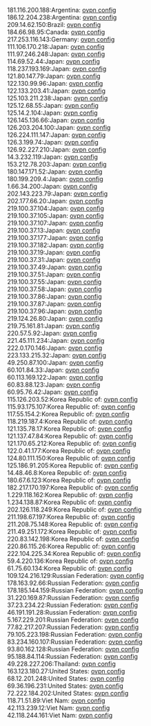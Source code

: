 181.116.200.188:Argentina: [ovpn config](vpn/181_116_200_188.ovpn)  
186.12.204.238:Argentina: [ovpn config](vpn/186_12_204_238.ovpn)  
209.14.62.150:Brazil: [ovpn config](vpn/209_14_62_150.ovpn)  
184.66.98.95:Canada: [ovpn config](vpn/184_66_98_95.ovpn)  
217.253.116.143:Germany: [ovpn config](vpn/217_253_116_143.ovpn)  
111.106.170.218:Japan: [ovpn config](vpn/111_106_170_218.ovpn)  
111.97.246.248:Japan: [ovpn config](vpn/111_97_246_248.ovpn)  
114.69.52.44:Japan: [ovpn config](vpn/114_69_52_44.ovpn)  
118.237.193.169:Japan: [ovpn config](vpn/118_237_193_169.ovpn)  
121.80.147.79:Japan: [ovpn config](vpn/121_80_147_79.ovpn)  
122.130.99.96:Japan: [ovpn config](vpn/122_130_99_96.ovpn)  
122.133.203.41:Japan: [ovpn config](vpn/122_133_203_41.ovpn)  
125.103.211.238:Japan: [ovpn config](vpn/125_103_211_238.ovpn)  
125.12.68.55:Japan: [ovpn config](vpn/125_12_68_55.ovpn)  
125.14.2.104:Japan: [ovpn config](vpn/125_14_2_104.ovpn)  
126.145.136.66:Japan: [ovpn config](vpn/126_145_136_66.ovpn)  
126.203.204.100:Japan: [ovpn config](vpn/126_203_204_100.ovpn)  
126.224.111.147:Japan: [ovpn config](vpn/126_224_111_147.ovpn)  
126.3.199.74:Japan: [ovpn config](vpn/126_3_199_74.ovpn)  
126.92.227.210:Japan: [ovpn config](vpn/126_92_227_210.ovpn)  
14.3.232.119:Japan: [ovpn config](vpn/14_3_232_119.ovpn)  
153.212.78.203:Japan: [ovpn config](vpn/153_212_78_203.ovpn)  
180.147.171.52:Japan: [ovpn config](vpn/180_147_171_52.ovpn)  
180.199.209.4:Japan: [ovpn config](vpn/180_199_209_4.ovpn)  
1.66.34.200:Japan: [ovpn config](vpn/1_66_34_200.ovpn)  
202.143.223.79:Japan: [ovpn config](vpn/202_143_223_79.ovpn)  
202.177.66.20:Japan: [ovpn config](vpn/202_177_66_20.ovpn)  
219.100.37.104:Japan: [ovpn config](vpn/219_100_37_104.ovpn)  
219.100.37.105:Japan: [ovpn config](vpn/219_100_37_105.ovpn)  
219.100.37.107:Japan: [ovpn config](vpn/219_100_37_107.ovpn)  
219.100.37.13:Japan: [ovpn config](vpn/219_100_37_13.ovpn)  
219.100.37.177:Japan: [ovpn config](vpn/219_100_37_177.ovpn)  
219.100.37.182:Japan: [ovpn config](vpn/219_100_37_182.ovpn)  
219.100.37.19:Japan: [ovpn config](vpn/219_100_37_19.ovpn)  
219.100.37.31:Japan: [ovpn config](vpn/219_100_37_31.ovpn)  
219.100.37.49:Japan: [ovpn config](vpn/219_100_37_49.ovpn)  
219.100.37.51:Japan: [ovpn config](vpn/219_100_37_51.ovpn)  
219.100.37.55:Japan: [ovpn config](vpn/219_100_37_55.ovpn)  
219.100.37.58:Japan: [ovpn config](vpn/219_100_37_58.ovpn)  
219.100.37.86:Japan: [ovpn config](vpn/219_100_37_86.ovpn)  
219.100.37.87:Japan: [ovpn config](vpn/219_100_37_87.ovpn)  
219.100.37.96:Japan: [ovpn config](vpn/219_100_37_96.ovpn)  
219.124.26.80:Japan: [ovpn config](vpn/219_124_26_80.ovpn)  
219.75.161.81:Japan: [ovpn config](vpn/219_75_161_81.ovpn)  
220.57.5.92:Japan: [ovpn config](vpn/220_57_5_92.ovpn)  
221.45.111.234:Japan: [ovpn config](vpn/221_45_111_234.ovpn)  
222.0.170.146:Japan: [ovpn config](vpn/222_0_170_146.ovpn)  
223.133.215.32:Japan: [ovpn config](vpn/223_133_215_32.ovpn)  
49.250.87.100:Japan: [ovpn config](vpn/49_250_87_100.ovpn)  
60.101.84.33:Japan: [ovpn config](vpn/60_101_84_33.ovpn)  
60.113.169.122:Japan: [ovpn config](vpn/60_113_169_122.ovpn)  
60.83.88.123:Japan: [ovpn config](vpn/60_83_88_123.ovpn)  
60.95.76.42:Japan: [ovpn config](vpn/60_95_76_42.ovpn)  
115.126.203.52:Korea Republic of: [ovpn config](vpn/115_126_203_52.ovpn)  
115.93.175.107:Korea Republic of: [ovpn config](vpn/115_93_175_107.ovpn)  
117.55.154.2:Korea Republic of: [ovpn config](vpn/117_55_154_2.ovpn)  
118.219.187.4:Korea Republic of: [ovpn config](vpn/118_219_187_4.ovpn)  
121.135.78.17:Korea Republic of: [ovpn config](vpn/121_135_78_17.ovpn)  
121.137.47.84:Korea Republic of: [ovpn config](vpn/121_137_47_84.ovpn)  
121.170.65.212:Korea Republic of: [ovpn config](vpn/121_170_65_212.ovpn)  
122.0.41.177:Korea Republic of: [ovpn config](vpn/122_0_41_177.ovpn)  
124.80.111.150:Korea Republic of: [ovpn config](vpn/124_80_111_150.ovpn)  
125.186.91.205:Korea Republic of: [ovpn config](vpn/125_186_91_205.ovpn)  
14.48.46.8:Korea Republic of: [ovpn config](vpn/14_48_46_8.ovpn)  
180.67.6.123:Korea Republic of: [ovpn config](vpn/180_67_6_123.ovpn)  
182.217.170.197:Korea Republic of: [ovpn config](vpn/182_217_170_197.ovpn)  
1.229.118.162:Korea Republic of: [ovpn config](vpn/1_229_118_162.ovpn)  
1.234.138.87:Korea Republic of: [ovpn config](vpn/1_234_138_87.ovpn)  
202.126.118.249:Korea Republic of: [ovpn config](vpn/202_126_118_249.ovpn)  
211.198.67.197:Korea Republic of: [ovpn config](vpn/211_198_67_197.ovpn)  
211.208.75.148:Korea Republic of: [ovpn config](vpn/211_208_75_148.ovpn)  
211.49.251.172:Korea Republic of: [ovpn config](vpn/211_49_251_172.ovpn)  
220.83.142.198:Korea Republic of: [ovpn config](vpn/220_83_142_198.ovpn)  
220.86.115.26:Korea Republic of: [ovpn config](vpn/220_86_115_26.ovpn)  
222.104.225.34:Korea Republic of: [ovpn config](vpn/222_104_225_34.ovpn)  
59.4.220.136:Korea Republic of: [ovpn config](vpn/59_4_220_136.ovpn)  
61.75.60.134:Korea Republic of: [ovpn config](vpn/61_75_60_134.ovpn)  
109.124.216.129:Russian Federation: [ovpn config](vpn/109_124_216_129.ovpn)  
178.163.92.66:Russian Federation: [ovpn config](vpn/178_163_92_66.ovpn)  
178.185.144.159:Russian Federation: [ovpn config](vpn/178_185_144_159.ovpn)  
31.220.169.87:Russian Federation: [ovpn config](vpn/31_220_169_87.ovpn)  
37.23.234.22:Russian Federation: [ovpn config](vpn/37_23_234_22.ovpn)  
46.191.191.28:Russian Federation: [ovpn config](vpn/46_191_191_28.ovpn)  
5.167.229.201:Russian Federation: [ovpn config](vpn/5_167_229_201.ovpn)  
77.82.217.207:Russian Federation: [ovpn config](vpn/77_82_217_207.ovpn)  
79.105.223.198:Russian Federation: [ovpn config](vpn/79_105_223_198.ovpn)  
83.234.160.107:Russian Federation: [ovpn config](vpn/83_234_160_107.ovpn)  
93.80.162.128:Russian Federation: [ovpn config](vpn/93_80_162_128.ovpn)  
95.188.84.114:Russian Federation: [ovpn config](vpn/95_188_84_114.ovpn)  
49.228.227.206:Thailand: [ovpn config](vpn/49_228_227_206.ovpn)  
163.123.180.27:United States: [ovpn config](vpn/163_123_180_27.ovpn)  
68.12.201.248:United States: [ovpn config](vpn/68_12_201_248.ovpn)  
69.36.196.231:United States: [ovpn config](vpn/69_36_196_231.ovpn)  
72.222.184.202:United States: [ovpn config](vpn/72_222_184_202.ovpn)  
118.71.51.89:Viet Nam: [ovpn config](vpn/118_71_51_89.ovpn)  
42.113.239.12:Viet Nam: [ovpn config](vpn/42_113_239_12.ovpn)  
42.118.244.161:Viet Nam: [ovpn config](vpn/42_118_244_161.ovpn)  
